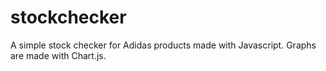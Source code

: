 # stockchecker
A simple stock checker for Adidas products made with Javascript. Graphs are made with Chart.js.
